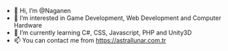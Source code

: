 - 👋 Hi, I’m @Naganen
- 👀 I’m interested in Game Development, Web Development and Computer Hardware
- 🌱 I’m currently learning C#, CSS, Javascript, PHP and Unity3D
- 📫 You can contact me from https://astrallunar.com.tr

<!---
Naganen/Naganen is a ✨ special ✨ repository because its `README.md` (this file) appears on your GitHub profile.
You can click the Preview link to take a look at your changes.
--->
